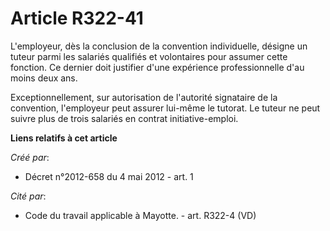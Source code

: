 # Article R322-41

L'employeur, dès la conclusion de la convention individuelle, désigne un  tuteur parmi les salariés qualifiés et volontaires
pour assumer cette  fonction. Ce dernier doit justifier d'une expérience professionnelle  d'au moins deux ans.

Exceptionnellement, sur autorisation de l'autorité  signataire de la convention, l'employeur peut assurer lui-même le
tutorat. Le tuteur ne peut suivre plus de trois salariés en contrat  initiative-emploi.

**Liens relatifs à cet article**

_Créé par_:

  - Décret n°2012-658 du 4 mai 2012 - art. 1

_Cité par_:

  - Code du travail applicable à Mayotte. - art. R322-4 (VD)
